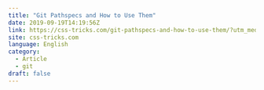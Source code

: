 ```yaml
---
title: "Git Pathspecs and How to Use Them"
date: 2019-09-19T14:19:56Z
link: https://css-tricks.com/git-pathspecs-and-how-to-use-them/?utm_medium=RSS&utm_source=news.12bit.vn
site: css-tricks.com
language: English
category:
  - Article
  - git
draft: false
---
```

